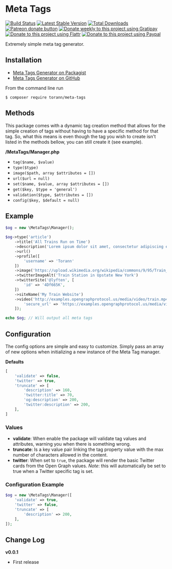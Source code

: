 # Meta Tags

[![Build Status](https://travis-ci.org/Torann/meta-tags.svg)](https://travis-ci.org/Torann/meta-tags)
[![Latest Stable Version](https://poser.pugx.org/torann/meta-tags/v/stable.png)](https://packagist.org/packages/torann/meta-tags)
[![Total Downloads](https://poser.pugx.org/torann/meta-tags/downloads.png)](https://packagist.org/packages/torann/meta-tags)
[![Patreon donate button](https://img.shields.io/badge/patreon-donate-yellow.svg)](https://www.patreon.com/torann)
[![Donate weekly to this project using Gratipay](https://img.shields.io/badge/gratipay-donate-yellow.svg)](https://gratipay.com/~torann)
[![Donate to this project using Flattr](https://img.shields.io/badge/flattr-donate-yellow.svg)](https://flattr.com/profile/torann)
[![Donate to this project using Paypal](https://img.shields.io/badge/Donate-PayPal-green.svg)](https://www.paypal.com/cgi-bin/webscr?cmd=_s-xclick&hosted_button_id=4CJA2A97NPYVU)

Extremely simple meta tag generator.

## Installation

- [Meta Tags Generator on Packagist](https://packagist.org/packages/torann/meta-tags)
- [Meta Tags Generator on GitHub](https://github.com/Torann/meta-tags)

From the command line run

```
$ composer require torann/meta-tags
```

## Methods

This package comes with a dynamic tag creation method that allows for the simple creation of tags without having to have a specific method for that tag. So, what this means is even though the tag you wish to create isn't listed in the methods bellow, you can still create it (see example).

 **/MetaTags/Manager.php**

 - `tag($name, $value)`
 - `type($type)`
 - `image($path, array $attributes = [])`
 - `url($url = null)`
 - `set($name, $value, array $attributes = [])`
 - `get($key, $type = 'general')`
 - `validation($type, $attributes = [])`
 - `config($key, $default = null)`

## Example

```php
$og = new \MetaTags\Manager();

$og->type('article')
    ->title('All Trains Run on Time')
    ->description('Lorem ipsum dolor sit amet, consectetur adipiscing elit, sed do eiusmod tempor incididunt ut labore et dolore magna aliqua. Ut enim ad minim veniam, quis nostrud exercitation ullamco laboris nisi ut aliquip ex ea commodo consequat. Duis aute irure dolor in reprehenderit in voluptate velit esse cillum dolore eu fugiat nulla pariatur. Excepteur sint occaecat cupidatat non proident, sunt in culpa qui officia deserunt mollit anim id est laborum.')
    ->url()
    ->profile([
        'username' => 'Torann'
    ])
    ->image('https://upload.wikimedia.org/wikipedia/commons/9/95/Train_Station_Panorama.jpg')
    ->twitterImageAlt('Train Station in Upstate New York')
    ->twitterSite('@lyften', [
        'id' => '4Df665K',
    ])
    ->siteName('My Train Website')
    ->video('http://examples.opengraphprotocol.us/media/video/train.mp4', [
        'secure_url' => 'https://examples.opengraphprotocol.us/media/video/train.mp4'
    ]);

echo $og; // Will output all meta tags
```

## Configuration

The config options are simple and easy to customize. Simply pass an array of new options when initializing a new instance of the Meta Tag manager.

**Defaults**

```php
[
    'validate' => false,
    'twitter' => true,
    'truncate' => [
        'description' => 160,
        'twitter:title' => 70,
        'og:description' => 200,
        'twitter:description' => 200,
    ],
]
```

### Values

- **validate**: When enable the package will validate tag values and attributes, warning you when there is something wrong.
- **truncate**: Is a key value pair linking the tag property value with the max number of characters allowed in the content.
- **twitter**: When set to `true`, the package will render the basic Twitter cards from the Open Graph values. _Note_: this will automatically be set to true when a Twitter specific tag is set.

### Configuration Example

```php
$og = new \MetaTags\Manager([
    'validate' => true,
    'twitter' => false,
    'truncate' => [
        'description' => 200,
    ],
]);
```

## Change Log

**v0.0.1**

 - First release
